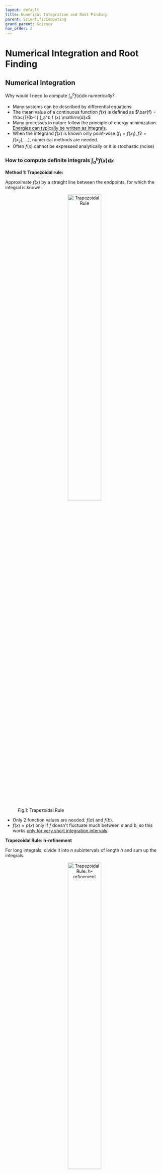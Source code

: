 ```yaml
---
layout: default
title: Numerical Integration and Root Finding
parent: ScientificComputing
grand_parent: Science
nav_order: 2
---
```


# Numerical Integration and Root Finding

## Numerical Integration

Why would I need to compute $∫_a^b f (x) \mathrm{d}x$ numerically?
- Many systems can be described by differential equations
- The mean value of a continuous function $f(x)$ is defined as $\bar{f} = \frac{1}{b-1} ∫_a^b f (x) \mathrm{d}x$ 
- Many processes in nature follow the principle of energy minimization. <ins>Energies can
typically be written as integrals</ins>.
- When the integrand $f (x)$ is known only point-wise $(f_1 = f (x_1), f2 = f (x_2), ...)$, numerical methods are needed.
- Often $f (x)$ cannot be expressed analytically or it is stochastic (noise)

### How to compute definite integrals $∫_a^b f (x) \mathrm{d}x$

**Method 1: Trapezoidal rule:**

Approximate $f(x)$ by a straight line between the endpoints, for which the integral is known:

<figure>
    <div style="text-align:center;">
    <img src="/Images/TrapezoidalRule.png" alt="Trapezoidal Rule" 
    style="width:50%; height:auto;">
    </div>
    <figcaption>Fig.1: Trapezoidal Rule</figcaption>
</figure>

- Only 2 function values are needed: $f(a)$ and $f(b)$. 
- $f(x)≈p(x)$ only if $f$ doesn't fluctuate much between $a$ and $b$, so this works <ins>only for very short integration intervals</ins>. 

**Trapezoidal Rule: h-refinement**

For long integrals, divide it into $n$ subintervals of length $h$ and sum up the integrals. 

<figure>
    <div style="text-align:center;">
    <img src="/Images/hRefinement.png" alt="Trapezoidal Rule: h-refinement" 
    style="width:50%; height:auto;">
    </div>
    <figcaption>Fig.2: Trapezoidal Rule: h-refinement</figcaption>
</figure>

For $h = \frac{b-a}{n}$ and $x_i=a + i \cdot h$:

$$
∫_a^b f(x)d(x) ≈ h\left(\frac{f(x_0)}{2}+\sum_{i=1}^{n-1} f(x_i) + \frac{f(x_n)}{2}\right)
$$

Complexity: $O(N)$ ($N = n+1$ function evaluations needed to compute a 1D integral)

**Method 2: Simpson's Rule**

Approximate $f(x)$ by a parabola defined by 3 points, for which the integral is known:

<figure>
    <div style="text-align:center;">
    <img src="/Images/SimpsonRule.png" alt="Simpson's Rule" 
    style="width:50%; height:auto;">
    </div>
    <figcaption>Fig.3: Simpson's Rule</figcaption>
</figure>

- 3 function values are needed: $f(a), f(b),$ and $f(\frac{a+b}{2})$.
- $f(x) ≈ p(x)$ only if $a$ and $b$ are near each other, so this also works well only for very short integrals. 

Derivation of Simpson's Rule:
- Simpson's Rule approximate $f(x)$ using a quadratic polynomial $p(x)$ that passes through the points $(a, f(a)), (b, f(b))$, and the midpoint $(\frac{a+b}{2}, f(\frac{a+b}{2}))$

- A quadratic polynomial can be written as $p(x) = Ax^2 + Bx + C$

- To determine $A, B,$ and $C$, we can set up the system of equations:

$$
\begin{cases}
    A a^2 + B a + C = f(a) \\
    A b^2 + B b + C = f(b) \\
    A \left( \frac{a + b}{2} \right)^2 + B \left( \frac{a + b}{2} \right) + C = f\left( \frac{a + b}{2} \right)
\end{cases}
$$

- Integral of the quadratic polynomial over [a,b] can be found using basic calculus:

$$
\int_{a}^{b} p(x) \, dx = \int_{a}^{b} (A x^2 + B x + C) \, dx
$$

- This evaluate to:

$$
A \left[ \frac{x^3}{3} \right]_{a}^{b} + B \left[ \frac{x^2}{2} \right]_{a}^{b} + C \left[ x \right]_{a}^{b}
$$

By solving the system of equations and integrating, the integral of the polynomial can be approximated in the form:

$$
\int_{a}^{b} f(x) \, dx \approx \frac{b - a}{6} \left[ f(a) + 4 f\left( \frac{a + b}{2} \right) + f(b) \right]
$$

**Simpson's Rule: h-refinement, p-refinement**

<figure>
    <div style="text-align:center;">
    <img src="/Images/SimpsonHPRefinement.png" alt="Simpson's Rule: h-refinement, p-refinement" 
    style="width:50%; height:auto;">
    </div>
    <figcaption>Fig.4: Simpson's Rule: h-refinement, p-refinement</figcaption>
</figure>

- Complexity: $O(N)$
- 2nd refinement technique: Increase the degree of the polynomial (1: linear, 2: quadratic, 3: cubic eetc.). This is called <ins>p-refinement</ins>
- These polynomials are also called basis functions or shape functions.

**Practical Issues**
- Non-Uniform Grid Spacing
    - E.g., if the values are coming from expensive experiments or simulation output
    - Apply an integration formula for one interval to each subinterval
- Noisy Data
    - What if the function values $f_1. f_2, \ldots$ are stochastic/unreliable?
        - Fit a model function to the data first, then integrate that function
        - Aggregate the data into bins, and use the bin averages to integrate 

**Convergence Order**

$$
∫_a^b f(x)d(x) = \sum_{i=1}^n p(x) dx + e(f, p, a, b, h), \quad h = x_i - x_{i-1}
$$

- How big is the error $e$ made with these approximations?
- How to compare different numerical integration methods?

>**Definition: Convergence order of an integration method**
The exponent $\alpha$ of the resolution $h$ with which the error $e$ asymptotically decreases according to $\lvert e \rvert ∼ h^{\alpha}$

- Trapezoidal rule: $e = O(h^2)$ (2nd-order h-convergence)
- Simpson's rule: $e = O(h^4)$ (4th-order h-convergence)

These two methods are examples of composite Newton-Cotes rules. There are many more such integration methods that use other types of polynomials. 

**Convergence Plot**
- Higher convergence order is generally better.
- Like the Landau notation for algorithmic complexity, it says nothing about the absolute error, only how the error scales if $h$ is reduced. 

<figure>
    <div style="text-align:center;">
    <img src="/Images/ConvergencePlot.png" alt="Convergence Plot" 
    style="width:50%; height:auto;">
    </div>
    <figcaption>Fig.5: Convergence Plot for Trapezoidal rule and Simpson's rule</figcaption>
</figure>

When the relative error approaches the limit of double precision (around $10^{-16}$), numerical fluctuation and deviation emerges. 

**Newton-Cotes formulas**

- The Newton-Cotes rules use polynomials with degree $k: p(x) = a_k x^k + \ldots + a_1x + a_0$
- They integrate polynomials with degree $k+1$ exactly if $k$ is even, degree $k$ if $k$ is odd. 
- They are therefore said to have precision order $k+1$ or $k$ (not to be confused with the h-convergence order!)
- The precision order of these formulas is $k+1$ for even $k$ and $k$ for odd $k$. This means the rule exactly integrates polynomials up to this degree. 

<figure>
    <div style="text-align:center;">
    <img src="/Images/NewtonCotesExample.png" alt="Newton-Cotes Example" 
    style="width:50%; height:auto;">
    </div>
    <figcaption>Fig.6: Newton-Cotes Example with k = 0 (Midpoint Rule)</figcaption>
</figure>

- Two classes of Newton-Cotes formulas: Open and closed
- Closed formulas use endpoints $x_0 = a$ and $x_k = b$ as integration points
- Open formulas use only points in the interior of the interval

**Maximizing Efficiency of Numerical Integration**

Numerical integration is also called numerical quadrature or just quadrature
- Quadratures are often selected based on precision per computational cost
- To measure cost, the number of function evaluations is usually taken
- With N function values, what’s the maximal precision order a quadrature can have?
- Or: If we want a quadrature of a specific order, how many function evaluations are
needed at minimum?
- This question will be crucial later, e.g., for the finite element method

**Method 3: Gaussian Quadrature**

It can be proven that Gaussian quadrature has the largest possible precision order: $2N-1$ for $N$ function evaluations in $1D$.
- It means that Gaussian quadrature can exactly integrate any polynomial of degree up to $2N - 1$. 

$$
∫_{-1}^1 f(x) dx ≈ \sum_{i=1}^N w_i f(x_i)
$$

For a desired $N$, the question is then only how to choose the nodes $x_i$ and integration weights $w_i$. These are called the Gauss points and Gauss weights. 

Gaussian quadrature is optimal in the sense that it is exact for the polynomial with highest possible degree:

$f (x) = a_{2N−1}x^{2N−1} + ... + a_1x + a_0$

Gauss points are usually defined on the interval [-1, 1]. For any integration bounds $a, b$ transform the problem according to:

$$
∫_{-1}^1 f(x) dx = \frac{b-a}{2}∫_{-1}^1f(\frac{b-a}{2}ξ + \frac{a+b}{2}) dξ
$$

The normalized variable $ξ \in [-1,1]$ is also called barycentric coordinate. 

Gauss points and corresponding weights for integration with maximal order can be defined also in higher dimensions. 

### Multidimensional integrals: $∫_{a_N}^{b_N} \ldots ∫_{a_2}^{b_2} ∫_{a_1}^{b_1} f(x_1, x_2, \ldots, x_N) \mathrm{d}x_1, \mathrm{d}x_2 \ldots \mathrm{d}x_N$

How to integrate multidimensional integrals?
- As long as the integration bounds are constant (independent from each other), i.e., the integration domain is a box, one can use the tensor product rule:

Curse of dimensionality: Number of quadrature points $N ~ n^d$ explodes exponentially with the dimension $d$. 

**Method 4: Monte Carlo Sampling**

Monte Carlo (MC) methods are generally all computational methods that use random numbers (not just for integration)

Draw random quadrature points $x_i$ from a uniform distribution in [a, b] and calculate the mean function value:

$$
\int_{a}^{b} f(x) \, dx = (b - a) \langle f(x) \rangle \approx \frac{b - a}{N} \sum_{i=1}^{N} f(x_i)
$$

**Method 5: Shooting Method (Acceptance-Rejection Method)**

Another Monte Carlo method:
1. Choose $y_{min}, y_{max}$ such that $y_{min} \leq f(x) \leq y_{max}$ for all $x \in [a, b]$. This might be hard to do if $f$ is unknown
2. Draw random coordinates uniformly in the box: $(x_i, y_i) \in [a,b] \times [y_{min}, y_{max}]$
3. Count the fraction of coordinates $\rho \in [0, 1]$ for which $y_i < f(x_i)$
4. Evaluate the integral as follows: 

$$
\int_{a}^{b} f(x) \, dx \approx (b - a) \left( \rho y_{\text{max}} + (1 - \rho) y_{\text{min}} \right)
$$

This also works with points $(x_i, y_i)$ on a regular rectangular grid. It is then not a Monte Carlo method anymore. 
- Monte Carlo methods rely on randomness to sample points. The randomness helps in approximating the integral, especially in higher dimensions or for complex functions
- The points $(x_i, y_i)$ are randomly distributed within the integration domain, which allows for statistical techniques to estimate the integral. 
- If the points are placed on a regular rectangular grid, the randomness is removed. The method then becomes a deterministic numerical integration method, similar to Trapezoidal Rule or Simpson's Rule. 

The shooting method can be generalized to high-dimensional, non-regular domains:
1. Choose a box $B$ that fully contains the integration domain $Ω (Ω ⊂ B)$
2. Calculate the box volume $\lvert B \rvert$ 
3. Draw $N$ random coordinates $\bar{x_i} \in B$
4. Count the number $M$ of coordinates for which $\bar{x_i} \in Ω$
5. Evalulate the integral as follows:

$$
\int_{\Omega} f(\vec{x}) \, d\vec{x} \approx \frac{|B|}{N} \sum_{i=1}^{M} f(\vec{x}_i)
$$

For $f(\vec{x}) ≡ 1$, this yields the volume of the domain: 

$$
|\Omega| = \int_{\Omega} d\vec{x} \approx |B| \frac{M}{N}
$$

**Curse of Dimensionality**
- For classical quadrature methods with h-convergence order $α$: Error is $O(h^α)$
- Using the tensor product rule, one can solve d-dimensional integrals with $N ∼ 1/h^d$ integration points
- Total error in d dimensions: $O(N^{−α/d})$
    - $E ∼ h^α$
    - $N ∼ 1/h^d$
    - $h ∼ N^{−1/d}$
    - $E ∼ N^{−α/d}$
- Number of function evaluations $N$ needed to achieve a certain precision $P$: $N = O(P^{d/α})$ (Exponential complexity!)
    - To achieve desired precision $P$, we need to set the error $E$ to $P$: $E∼P∼N^{-α/d}$
    - $N∼P^{-d/α}$

- For high-dimensional domains, this is getting very slow
- The dimensions can be space $(x,y,z)$, time $(t)$, or any number of other parameters

Central limit theorem ⇒ for MC integration the error is $O(N^{-1/2})$
- With MC integration, the scaling of the error is independent of $d$
- Trapezoidal rule: $α = 2$, so MC is more efficient in $d > 4$ dimensions
- Simpson’s rule: $α = 4$, so MC is more efficient in $d > 8$ dimensions

**Advantages and disadvantages of Monte Carlo integration**
Advantgaes:
- No curse of dimensionality; very efficient for high-dimensional problems
- Easy to implement
- Can handle very complex integration domains
Disadvantages:
- Slow convergence for small $d$: error is $O(1/\sqrt{N})$
- Random nature of results

## Numerical Root Finding

A very frequent problem in science: find $\vec{x^∗}$ such that $f (\vec{x^∗}) = 0$ for a nonlinear function $f$.

>**Definition: Root of a function**
A point $\vec{x^∗}$ where $f (\vec{x^∗}) = 0$ is called a root of $f$.

- A root of a function f is also called a zero of $f$.
- How to find roots numerically?
- How to compare the suitability and efficiency of different methods?
- What if there are multiple solutions?

**Method 1: Bisection Method**

The simplest method to find the root of $f$.

Start with $a < b$ such that $f (a)$ and $f (b)$ have opposite sign. If f is continuous, there must
be at least one root in $[a, b]$

One also needs to define a small error tolerance $tol_x . 0$

<figure>
    <div style="text-align:center;">
    <img src="/Images/BisectionRule.png" alt="Newton-Cotes Example" style="width:100%; height:auto;">
    </div>
    <figcaption>Fig.7: Bisection Rule</figcaption>
</figure>

Properties of the bisection method:

Pros:
- Very simple
- Very robust
- Derivative-free (does not require $f'(x)$ to be known)
- Tunable precision ($tol_x$)

Cons:
- Finding $a$ and $b$ that fulfill the initial requirements is not always easy
- Relatively slow compared to more advanced methods
- If there are multiple roots in $[a, b]$, it is unclear which one is found
- Difficult to generalize to multi-dimensional problems

**Method 2: Regula falsi**

Regula falsi is very similar to the bisection method. The main difference is that $c$ is not the
interval midpoint, but the x-intercept of the line connecting $(a, f (a))$ with $(b, f (b))$.

Start with $a < b$ such that $f (a)$ and $f (b)$ have opposite sign. If $f$ is continuous, there must
be at least one root in $[a, b]$.

<figure>
    <div style="text-align:center;">
    <img src="/Images/RegulaFalsi.png" alt="Newton-Cotes Example" style="width:100%; height:auto;">
    </div>
    <figcaption>Fig.8: Regula Falsi Rule</figcaption>
</figure>

Properties of the Regula Falsi:

Regula Falsi has essentially the same advantages and disadvantages as the bisection method, but it is often faster.
- The interval $[a, b]$ does not always shrink to zero
- If $sign(f ′′(x)) ≡ const$. in $[a, b]$, one of the end
points $a$ or $b$ remains stationary
- Therefore, the termination criterion is two-sided:
If $c − a < tol_x$ or $b − c < tol_x$ , return $x^* = c$
- If $f (x)$ is almost linear near $x^∗$, the convergence can be faster than with bisection
- If $f$ is exactly linear $(f (x) = mx + n)$, the root is found in one step

There are several advanced methods that extend the regula falsi to improve its convergence further.

**Method 3: Secant Method**

What if finding $a$ and $b$ with sign$(f (a)) \neq sign(f (b))$ is too difficult?

The secant method also starts with two initial points $x_0$ and $x_1$, but does not require that $sign(f (x_0)) \neq sign(f (x_1))$.

<figure>
    <div style="text-align:center;">
    <img src="/Images/SecantMethod.png" alt="Newton-Cotes Example" style="width:100%; height:auto;">
    </div>
    <figcaption>Fig.9: Secant Method</figcaption>
</figure>

In the computation of $x_{i+1}$, isn't there numerical cancellation?
- Yes, but it is no problem here because $x_{i+1} = x_u + ∆x$ with an ever smaller $∆x$. 

Properties of the secant method

Pros:
- Quite simple
- Easier-to-find starting points compared to bisection or regula falsi
- Derivative-free (does not require $f'(x)$ to be known)
- Tunable precision ($tol_X$)
- Faster convergence than bisection or regula falsi

Cons:
- No guaranteed convergence (only local convergence)
- Algorithm can jump around extremely and can get trapped in finite looks
- For multiple roots, it is unclear which one is found. 

Generalization to multi-dimensional problems: Broyden's method

**Method 4: Newton-Raphson method**

There is a famous method that converges even faster locally, and requires only one initial guess $x_0$: The Newton–Raphson method (or just Newton’s method).
The next point $x_{i+1}$ is the x-intercept of the tangent of $f$ at $x_i$:

<figure>
    <div style="text-align:center;">
    <img src="/Images/NewtonRaphson.png" alt="Newton-Cotes Example" style="width:100%; height:auto;">
    </div>
    <figcaption>Fig.10: Newton-Raphson Method</figcaption>
</figure>

Newton's method requires the derivative of $f$ to be known: $f'(x_i) = \frac{df}{dx}(x_i)$

Like for the regula falsi and the secant method, if f is linear, the exact solution is found
after one step.

Properties of the Newton–Raphson method

Pros:
- Only one starting point needed
- Tunable precision ($tol_x$)
- Faster convergence than all previous methods
- Easy to generalize to multi-dimensional problems

Cons:
- Requires $f '(x)$ to be known (can get quite messy
for complicated $f$ )
− Cannot be used if the function values $f (x_i )$ are
coming from experiments or simulation output
− No guaranteed convergence (only local
convergence)
− Can get trapped in infinite loops

### Theory: Convergence order

>**Definition: Convergence order of a root finding method**
If $\vert e_{i+1}\rvert∼ \lvert e_i\rvert^α$ asymptotically, the exponent $α$ is called the convergence order

$α = 1$ is called linear convergence, $α > 1$ superlinear convergence

- Bisection method: Linear convergence, $α = 1$
- Regula falsi: Linear convergence, $α = 1$ (with improvements: superlinear)
- Secant method: $α = (1 + √5)/2 ≈ 1.618$ (golden ratio)
- Newton–Raphson method: Quadratic convergence, $α = 2$

**Convergence Plot**
- The convergence order specifies how fast the error decreases with each step
- Higher convergence order is generally better

Regular Falsi: Number of significant digit grows linearly with each step
Newton's method: Number of significant digits doubles in each step

**Multidimensional Root Finding**

Newton’s method naturally extends to the multi-dimensional case, to solve systems of $n$ coupled nonlinear equations with $n$ unknowns:


<figure>
    <div style="text-align:center;">
    <img src="/Images/MultiDNewton.png" alt="Newton-Cotes Example" style="width:100%; height:auto;">
    </div>
    <figcaption>Fig.11: Multidimensional Newton's Method</figcaption>
</figure>

$J(\vec{x})$ is called the Jacobian matrix of $\vec{f}$ which contains all partial derivatives

$$
\mathbf{J}(\vec{x}) = \begin{bmatrix}
\frac{\partial f_1}{\partial x_1} & \frac{\partial f_1}{\partial x_2} & \cdots & \frac{\partial f_1}{\partial x_n} \\
\frac{\partial f_2}{\partial x_1} & \frac{\partial f_2}{\partial x_2} & \cdots & \frac{\partial f_2}{\partial x_n} \\
\vdots & \vdots & \ddots & \vdots \\
\frac{\partial f_n}{\partial x_1} & \frac{\partial f_n}{\partial x_2} & \cdots & \frac{\partial f_n}{\partial x_n}
\end{bmatrix}
$$

$$
\mathbf{J}(\vec{x}_i) \Delta \vec{x}_i = -\vec{f}(\vec{x}_i)
$$

Derivation:
- Taylor Series Expansion:$\vec{f}(\vec{x}_i + \Delta \vec{x}_i) \approx \vec{f}(\vec{x}_i) + \mathbf{J}(\vec{x}_i) \Delta \vec{x}_i
$
- Newton-Raphson Iteration: The goal is to find a coorection $\Delta \vec{x}_i$ such that $\vec{f}(\vec{x}_i + \Delta \vec{x}_i) = 0$
- Solving for $\Delta \vec{x}_i$: $\mathbf{J}(\vec{x}_i) \Delta \vec{x}_i = -\vec{f}(\vec{x}_i)$

**Where to start**
- All nonlinear root finding methods require one or more starting points
- Many methods converge only locally, i.e., they require good starting points
- If multiple roots exist, multiple different starting points need to be found
- The number and rough location of roots can be difficult to estimate

There are three very simple and effective methods to find (almost) all roots:
1. Plot the function $f (x)$ over the range of interest and read off rough locations visually
2. Generate many starting points randomly in the range of interest (Monte Carlo)
3. Do a grid search over the range of interest

**Grid Searching**

- Divide the domain into a regular grid of $m \times n$ points
- Run the root finder $m \times n$ times with each grid point as initial giess $x_0$
- Some will converge to the same root, others will not converge at all
- Refine the grid and repeat, storing all roots in a list
- Keep refining until the set of found roots no longer changes. 

There are also advanced (hierarchical, adaptive) grid searching methods that refine the grid only where needed.

### Summary

1. h-refinement is the process of increasing the resolution of a numerical method. Higher resolution (smaller $h$) leads to more accurate results, but also more computational cost.
2. p-refinement is the process of increasing the polynomial degree of shape functions. Higher degree $p$ leads to higher accuracy, but also more complexity and higher cost.
3. The convergence order quantifies the relative change of accuracy of an integration method when h is reduced or $N$ increased.
4. Monte Carlo integration is based on random sampling. It is more efficient that tensor-product quadrature methods in high dimensions.
5. Root-finding algorithms are methods to solve $f (x) = 0$. All common ones are iterative.
6. The convergence order of a root-finding algorithm is the exponent with which the error decreases from step to step.
7. Newton’s method has locally quadratic convergence. It requires $f ′(x)$ and a good initial guess x0.
8. Bisection and regula falsi are derivative-free and more robust methods, but they converge only linearly and need two initial values with opposite sign of $f$.
